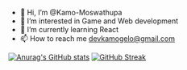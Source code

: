 - 👋 Hi, I’m @Kamo-Moswathupa
- 👀 I’m interested in Game and Web development
- 🌱 I’m currently learning React
- 📫 How to reach me devkamogelo@gmail.com

[![Anurag's GitHub stats](https://github-readme-stats.vercel.app/api?username=devkamogelo&show_icons=true&theme=radical)](https://github.com/anuraghazra/github-readme-stats)
[![GitHub Streak](https://github-readme-streak-stats.herokuapp.com?user=devkamogelo&theme=merko&date_format=j%20M%5B%20Y%5D)](https://git.io/streak-stats)


<!---
Kamo-Moswathupa/Kamo-Moswathupa is a ✨ special ✨ repository because its `README.md` (this file) appears on your GitHub profile.
You can click the Preview link to take a look at your changes.
--->
